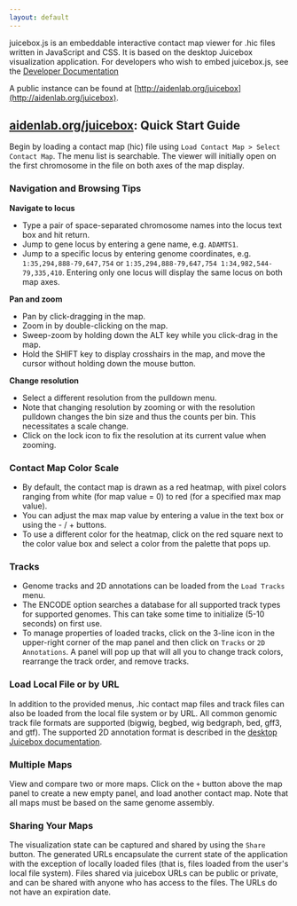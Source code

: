 ```yaml
---
layout: default
---
```


juicebox.js is an embeddable interactive contact map viewer for .hic files written in JavaScript and CSS.
It is based on the desktop Juicebox visualization application.  For developers who wish to embed juicebox.js, see the [Developer Documentation](docs/developers)

A public instance can be found at [http://aidenlab.org/juicebox](http://aidenlab.org/juicebox).


## [aidenlab.org/juicebox](http://aidenlab.org/juicebox): Quick Start Guide  

Begin by loading a contact map (hic) file using `Load Contact Map > Select Contact Map`. The menu list is searchable.
The viewer will initially open on the first chromosome in the file on both axes of the map display.

### Navigation and Browsing Tips

__Navigate to locus__

* Type a pair of space-separated chromosome names into the locus text box and hit return.
* Jump to gene locus by entering a gene name, e.g. `ADAMTS1`.
* Jump to a specific locus by entering genome coordinates, e.g. `1:35,294,888-79,647,754` or `1:35,294,888-79,647,754 1:34,982,544-79,335,410`. Entering only one locus will display the same locus on both map axes.

__Pan and zoom__

* Pan by click-dragging in the map. 
* Zoom in by double-clicking on the map. 
* Sweep-zoom by holding down the ALT key while you click-drag in the map.
* Hold the SHIFT key to display crosshairs in the map, and move the cursor without holding down the mouse button.

__Change resolution__

* Select a different resolution from the pulldown menu.
* Note that changing resolution by zooming or with the resolution pulldown changes the bin size and thus the counts per bin. This necessitates a scale change.
* Click on the lock icon to fix the resolution at its current value when zooming.

### Contact Map Color Scale

* By default, the contact map is drawn as a red heatmap, with pixel colors ranging from white (for map value = 0) to red (for a specified max map value). 
* You can adjust the max map value by entering a value in the text box or using the - / + buttons. 
* To use a different color for the heatmap, click on the red square next to the color value box and select a color from the palette that pops up.

### Tracks

* Genome tracks and 2D annotations can be loaded from the `Load Tracks` menu.
* The ENCODE option searches a database for all supported track types for supported genomes. This can take some time to initialize (5-10 seconds) on first use.
* To manage properties of loaded tracks, click on the 3-line icon in the upper-right corner of the map panel and then click on `Tracks` or `2D Annotations`. A panel will pop up that will all you to change track colors, rearrange the track order, and remove tracks.

### Load Local File or by URL

In addition to the provided menus, .hic contact map files and track files can also be loaded from the local file system or by URL.  All common genomic track file formats are supported (bigwig, begbed, wig bedgraph, bed, gff3, and gtf).
The supported 2D annotation format is described in the [desktop Juicebox documentation](https://github.com/theaidenlab/juicebox/wiki/Loading-Annotations-(Annotations-menu)#adding-2d-annotations).

### Multiple Maps

View and compare two or more maps. Click on the `+` button above the map panel to create a new empty panel, and load another contact map. Note that all maps must be based on the same genome assembly. 

### Sharing Your Maps

The visualization state can be captured and shared by using the `Share` button.  The generated URLs encapsulate the current state of the application with the exception of locally loaded files (that is, files loaded from the user's local file system).  Files shared via juicebox URLs can be public or private, and can be shared with anyone who has access to the files.  The URLs do not have an expiration date.





